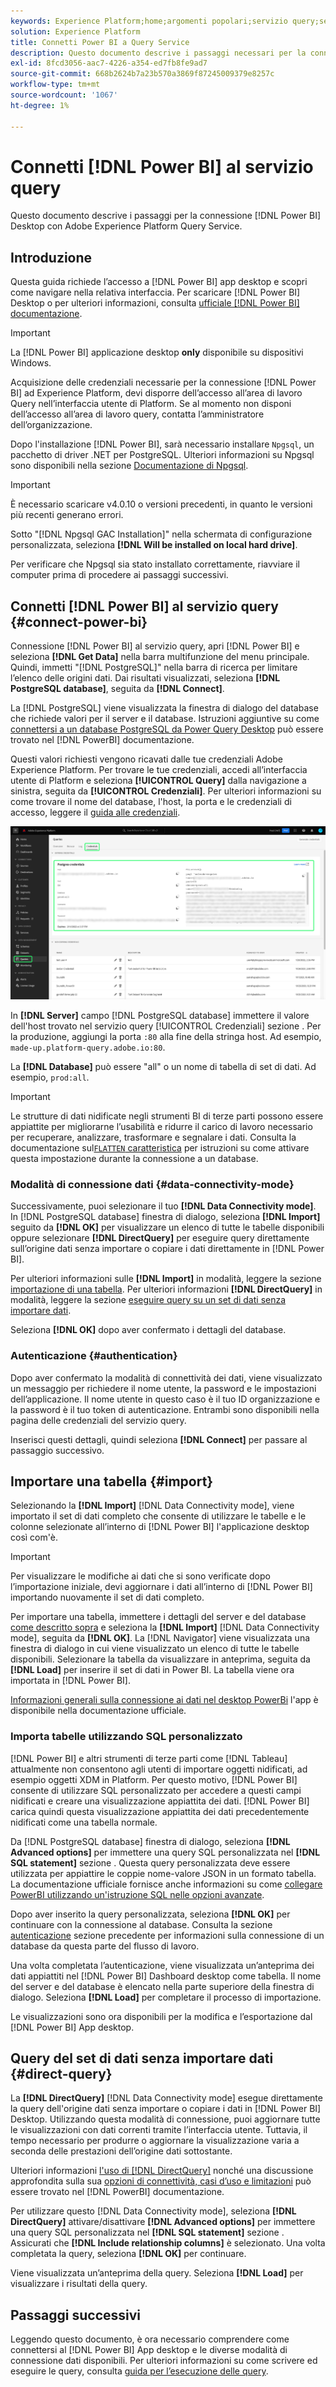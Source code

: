 ```yaml
---
keywords: Experience Platform;home;argomenti popolari;servizio query;servizio query;Power BI;power bi;connessione al servizio query;
solution: Experience Platform
title: Connetti Power BI a Query Service
description: Questo documento descrive i passaggi necessari per la connessione di Power BI con Adobe Experience Platform Query Service.
exl-id: 8fcd3056-aac7-4226-a354-ed7fb8fe9ad7
source-git-commit: 668b2624b7a23b570a3869f87245009379e8257c
workflow-type: tm+mt
source-wordcount: '1067'
ht-degree: 1%

---
```


# Connetti [!DNL Power BI] al servizio query

Questo documento descrive i passaggi per la connessione [!DNL Power BI] Desktop con Adobe Experience Platform Query Service.

## Introduzione

Questa guida richiede l’accesso a [!DNL Power BI] app desktop e scopri come navigare nella relativa interfaccia. Per scaricare [!DNL Power BI] Desktop o per ulteriori informazioni, consulta [ufficiale [!DNL Power BI] documentazione](https://docs.microsoft.com/it-IT/power-bi/).

>[!IMPORTANT]
>
> La [!DNL Power BI] applicazione desktop **only** disponibile su dispositivi Windows.

Acquisizione delle credenziali necessarie per la connessione [!DNL Power BI] ad Experience Platform, devi disporre dell’accesso all’area di lavoro Query nell’interfaccia utente di Platform. Se al momento non disponi dell’accesso all’area di lavoro query, contatta l’amministratore dell’organizzazione.

Dopo l&#39;installazione [!DNL Power BI], sarà necessario installare `Npgsql`, un pacchetto di driver .NET per PostgreSQL. Ulteriori informazioni su Npgsql sono disponibili nella sezione [Documentazione di Npgsql](https://www.npgsql.org/doc/index.html).

>[!IMPORTANT]
>
>È necessario scaricare v4.0.10 o versioni precedenti, in quanto le versioni più recenti generano errori.

Sotto &quot;[!DNL Npgsql GAC Installation]&quot; nella schermata di configurazione personalizzata, seleziona **[!DNL Will be installed on local hard drive]**.

Per verificare che Npgsql sia stato installato correttamente, riavviare il computer prima di procedere ai passaggi successivi.

## Connetti [!DNL Power BI] al servizio query {#connect-power-bi}

Connessione [!DNL Power BI] al servizio query, apri [!DNL Power BI] e seleziona **[!DNL Get Data]** nella barra multifunzione del menu principale. Quindi, immetti &quot;[!DNL PostgreSQL]&quot; nella barra di ricerca per limitare l’elenco delle origini dati. Dai risultati visualizzati, seleziona **[!DNL PostgreSQL database]**, seguita da **[!DNL Connect]**.

La [!DNL PostgreSQL] viene visualizzata la finestra di dialogo del database che richiede valori per il server e il database. Istruzioni aggiuntive su come [connettersi a un database PostgreSQL da Power Query Desktop](https://learn.microsoft.com/en-us/power-query/connectors/postgresql#connect-to-a-postgresql-database-from-power-query-desktop) può essere trovato nel [!DNL PowerBI] documentazione.

Questi valori richiesti vengono ricavati dalle tue credenziali Adobe Experience Platform. Per trovare le tue credenziali, accedi all’interfaccia utente di Platform e seleziona **[!UICONTROL Query]** dalla navigazione a sinistra, seguita da **[!UICONTROL Credenziali]**. Per ulteriori informazioni su come trovare il nome del database, l&#39;host, la porta e le credenziali di accesso, leggere il [guida alle credenziali](../ui/credentials.md).

![Area di lavoro Query di Experience Platform con la scheda Credenziali e credenziali in scadenza evidenziate.](../images/clients/power-bi/query-service-credentials-page.png)

In **[!DNL Server]** campo [!DNL PostgreSQL database] immettere il valore dell&#39;host trovato nel servizio query [!UICONTROL Credenziali] sezione . Per la produzione, aggiungi la porta `:80` alla fine della stringa host. Ad esempio, `made-up.platform-query.adobe.io:80`.

La **[!DNL Database]** può essere &quot;all&quot; o un nome di tabella di set di dati. Ad esempio, `prod:all`.

>[!IMPORTANT]
>
>Le strutture di dati nidificate negli strumenti BI di terze parti possono essere appiattite per migliorarne l’usabilità e ridurre il carico di lavoro necessario per recuperare, analizzare, trasformare e segnalare i dati. Consulta la documentazione sul[`FLATTEN` caratteristica](../essential-concepts/flatten-nested-data.md) per istruzioni su come attivare questa impostazione durante la connessione a un database.

### Modalità di connessione dati {#data-connectivity-mode}

Successivamente, puoi selezionare il tuo **[!DNL Data Connectivity mode]**. In [!DNL PostgreSQL database] finestra di dialogo, seleziona **[!DNL Import]** seguito da **[!DNL OK]** per visualizzare un elenco di tutte le tabelle disponibili oppure selezionare **[!DNL DirectQuery]** per eseguire query direttamente sull’origine dati senza importare o copiare i dati direttamente in [!DNL Power BI].

Per ulteriori informazioni sulle **[!DNL Import]** in modalità, leggere la sezione [importazione di una tabella](#import). Per ulteriori informazioni **[!DNL DirectQuery]** in modalità, leggere la sezione [eseguire query su un set di dati senza importare dati](#direct-query).

Seleziona **[!DNL OK]** dopo aver confermato i dettagli del database.

### Autenticazione {#authentication}

Dopo aver confermato la modalità di connettività dei dati, viene visualizzato un messaggio per richiedere il nome utente, la password e le impostazioni dell’applicazione. Il nome utente in questo caso è il tuo ID organizzazione e la password è il tuo token di autenticazione. Entrambi sono disponibili nella pagina delle credenziali del servizio query.

Inserisci questi dettagli, quindi seleziona **[!DNL Connect]** per passare al passaggio successivo.

## Importare una tabella {#import}

Selezionando la **[!DNL Import]** [!DNL Data Connectivity mode], viene importato il set di dati completo che consente di utilizzare le tabelle e le colonne selezionate all’interno di [!DNL Power BI] l&#39;applicazione desktop così com&#39;è.

>[!IMPORTANT]
>
>Per visualizzare le modifiche ai dati che si sono verificate dopo l’importazione iniziale, devi aggiornare i dati all’interno di [!DNL Power BI] importando nuovamente il set di dati completo.

Per importare una tabella, immettere i dettagli del server e del database [come descritto sopra](#connect-power-bi) e seleziona la **[!DNL Import]** [!DNL Data Connectivity mode], seguita da **[!DNL OK]**. La [!DNL Navigator] viene visualizzata una finestra di dialogo in cui viene visualizzato un elenco di tutte le tabelle disponibili. Selezionare la tabella da visualizzare in anteprima, seguita da **[!DNL Load]** per inserire il set di dati in Power BI. La tabella viene ora importata in [!DNL Power BI].

[Informazioni generali sulla connessione ai dati nel desktop PowerBi](https://learn.microsoft.com/en-us/power-bi/connect-data/desktop-quickstart-connect-to-data#connect-to-data) l&#39;app è disponibile nella documentazione ufficiale.

### Importa tabelle utilizzando SQL personalizzato

[!DNL Power BI] e altri strumenti di terze parti come [!DNL Tableau] attualmente non consentono agli utenti di importare oggetti nidificati, ad esempio oggetti XDM in Platform. Per questo motivo, [!DNL Power BI] consente di utilizzare SQL personalizzato per accedere a questi campi nidificati e creare una visualizzazione appiattita dei dati. [!DNL Power BI] carica quindi questa visualizzazione appiattita dei dati precedentemente nidificati come una tabella normale.

Da [!DNL PostgreSQL database] finestra di dialogo, seleziona **[!DNL Advanced options]** per immettere una query SQL personalizzata nel **[!DNL SQL statement]** sezione . Questa query personalizzata deve essere utilizzata per appiattire le coppie nome-valore JSON in un formato tabella. La documentazione ufficiale fornisce anche informazioni su come [collegare PowerBI utilizzando un&#39;istruzione SQL nelle opzioni avanzate](https://learn.microsoft.com/en-us/power-query/connectors/postgresql#connect-using-advanced-options).

Dopo aver inserito la query personalizzata, seleziona **[!DNL OK]** per continuare con la connessione al database. Consulta la sezione [autenticazione](#authentication) sezione precedente per informazioni sulla connessione di un database da questa parte del flusso di lavoro.

Una volta completata l’autenticazione, viene visualizzata un’anteprima dei dati appiattiti nel [!DNL Power BI] Dashboard desktop come tabella. Il nome del server e del database è elencato nella parte superiore della finestra di dialogo. Seleziona **[!DNL Load]** per completare il processo di importazione.

Le visualizzazioni sono ora disponibili per la modifica e l’esportazione dal [!DNL Power BI] App desktop.

## Query del set di dati senza importare dati {#direct-query}

La **[!DNL DirectQuery]** [!DNL Data Connectivity mode] esegue direttamente la query dell&#39;origine dati senza importare o copiare i dati in [!DNL Power BI] Desktop. Utilizzando questa modalità di connessione, puoi aggiornare tutte le visualizzazioni con dati correnti tramite l’interfaccia utente. Tuttavia, il tempo necessario per produrre o aggiornare la visualizzazione varia a seconda delle prestazioni dell’origine dati sottostante.

Ulteriori informazioni [l&#39;uso di [!DNL DirectQuery]](https://learn.microsoft.com/en-us/power-bi/connect-data/desktop-use-directquery) nonché una discussione approfondita sulla sua [opzioni di connettività, casi d’uso e limitazioni](https://learn.microsoft.com/en-us/power-bi/connect-data/desktop-directquery-about) può essere trovato nel [!DNL PowerBI] documentazione.

Per utilizzare questo [!DNL Data Connectivity mode], seleziona **[!DNL DirectQuery]** attivare/disattivare **[!DNL Advanced options]** per immettere una query SQL personalizzata nel **[!DNL SQL statement]** sezione . Assicurati che **[!DNL Include relationship columns]** è selezionato. Una volta completata la query, seleziona **[!DNL OK]** per continuare.

Viene visualizzata un’anteprima della query. Seleziona **[!DNL Load]** per visualizzare i risultati della query.

## Passaggi successivi

Leggendo questo documento, è ora necessario comprendere come connettersi al [!DNL Power BI] App desktop e le diverse modalità di connessione dati disponibili. Per ulteriori informazioni su come scrivere ed eseguire le query, consulta [guida per l’esecuzione delle query](../best-practices/writing-queries.md).
